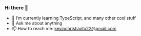 ### Hi there 👋
- 🌱 I’m currently learning TypeScript, and many other cool stuff
- 💬 Ask me about anything
- 📫 How to reach me: kevinchristianto22@gmail.com

<!--
**kevinchristianto/kevinchristianto** is a ✨ _special_ ✨ repository because its `README.md` (this file) appears on your GitHub profile.

Here are some ideas to get you started:

- 🔭 I’m currently working on ...
- 🌱 I’m currently learning ...
- 👯 I’m looking to collaborate on ...
- 🤔 I’m looking for help with ...
- 💬 Ask me about ...
- 📫 How to reach me: ...
- 😄 Pronouns: ...
- ⚡ Fun fact: ...
-->

